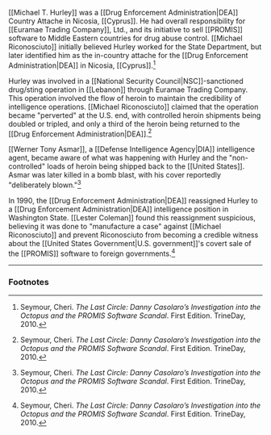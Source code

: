 [[Michael T. Hurley]] was a [[Drug Enforcement Administration|DEA]] Country Attache in Nicosia, [[Cyprus]]. He had overall responsibility for [[Euramae Trading Company]], Ltd., and its initiative to sell [[PROMIS]] software to Middle Eastern countries for drug abuse control. [[Michael Riconosciuto]] initially believed Hurley worked for the State Department, but later identified him as the in-country attache for the [[Drug Enforcement Administration|DEA]] in Nicosia, [[Cyprus]].[^1]

Hurley was involved in a [[National Security Council|NSC]]-sanctioned drug/sting operation in [[Lebanon]] through Euramae Trading Company. This operation involved the flow of heroin to maintain the credibility of intelligence operations. [[Michael Riconosciuto]] claimed that the operation became "perverted" at the U.S. end, with controlled heroin shipments being doubled or tripled, and only a third of the heroin being returned to the [[Drug Enforcement Administration|DEA]].[^1]

[[Werner Tony Asmar]], a [[Defense Intelligence Agency|DIA]] intelligence agent, became aware of what was happening with Hurley and the "non-controlled" loads of heroin being shipped back to the [[United States]]. Asmar was later killed in a bomb blast, with his cover reportedly "deliberately blown."[^1]

In 1990, the [[Drug Enforcement Administration|DEA]] reassigned Hurley to a [[Drug Enforcement Administration|DEA]] intelligence position in Washington State. [[Lester Coleman]] found this reassignment suspicious, believing it was done to "manufacture a case" against [[Michael Riconosciuto]] and prevent Riconosciuto from becoming a credible witness about the [[United States Government|U.S. government]]'s covert sale of the [[PROMIS]] software to foreign governments.[^1]

---
### Footnotes

[^1]: Seymour, Cheri. *The Last Circle: Danny Casolaro’s Investigation into the Octopus and the PROMIS Software Scandal*. First Edition. TrineDay, 2010.